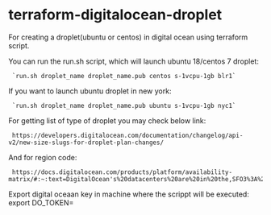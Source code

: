 # terraform-digitalocean-droplet

For creating a droplet(ubuntu or centos) in digital ocean using terraform script.

 You can run the run.sh script, which will launch ubuntu 18/centos 7 droplet:
 
     `run.sh droplet_name droplet_name.pub centos s-1vcpu-1gb blr1`
 
 If you want to launch ubuntu droplet in new york:
 
     `run.sh droplet_name droplet_name.pub ubuntu s-1vcpu-1gb nyc1`
   
 For getting list of type of droplet you may check below link:
 
     https://developers.digitalocean.com/documentation/changelog/api-v2/new-size-slugs-for-droplet-plan-changes/

 And for region code: 
 
     https://docs.digitalocean.com/products/platform/availability-matrix/#:~:text=DigitalOcean's%20datacenters%20are%20in%20the,SFO3%3A%20San%20Francisco%2C%20United%20States


Export digital oceaan key in machine where the scrippt will be executed:
  export DO_TOKEN=<VALUE>

  
